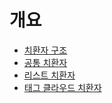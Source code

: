 # 개요

* [치환자 구조](chapter1.md)
* [공통 치환자](chapter2.md)
* [리스트 치환자](chapter3.md)
* [태그 클라우드 치환자](chapter4.md)

